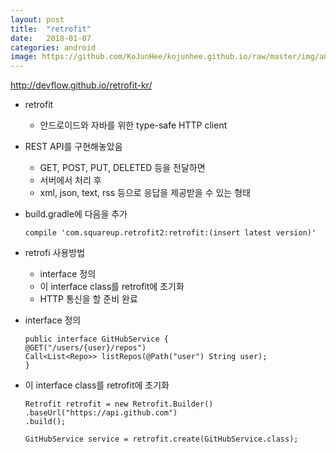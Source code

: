 ```yaml
---
layout: post
title:  "retrofit"
date:   2018-01-07
categories: android
image: https://github.com/KoJunHee/kojunhee.github.io/raw/master/img/android.png
---
```


<http://devflow.github.io/retrofit-kr/>

- retrofit
	- 안드로이드와 자바를 위한 type-safe HTTP client 
- REST API를 구현해놓았음 
	-  GET, POST, PUT, DELETED 등을 전달하면 
	-  서버에서 처리 후 
	-  xml, json, text, rss 등으로 응답을 제공받을 수 있는 형태
-  build.gradle에 다음을 추가

	```
	compile 'com.squareup.retrofit2:retrofit:(insert latest version)'
	```
- retrofi 사용방법
	- interface 정의
	- 이 interface class를 retrofit에 초기화
	- HTTP 통신을 할 준비 완료

- interface 정의

	```
	public interface GitHubService {
  	@GET("/users/{user}/repos")
  	Call<List<Repo>> listRepos(@Path("user") String user);
	}
	```

- 이 interface class를 retrofit에 초기화

	```
	Retrofit retrofit = new Retrofit.Builder()
    .baseUrl("https://api.github.com")
    .build();

	GitHubService service = retrofit.create(GitHubService.class);
	```



	

